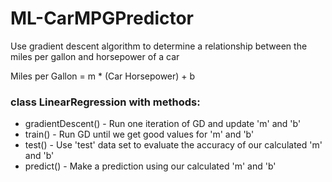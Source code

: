 # ML-CarMPGPredictor

Use gradient descent algorithm to determine a relationship between the miles per gallon and horsepower of a car

Miles per Gallon = m \* (Car Horsepower) + b

### class LinearRegression with methods:

- gradientDescent() - Run one iteration of GD and update 'm' and 'b'
- train() - Run GD until we get good values for 'm' and 'b'
- test() - Use 'test' data set to evaluate the accuracy of our calculated 'm' and 'b'
- predict() - Make a prediction using our calculated 'm' and 'b'
